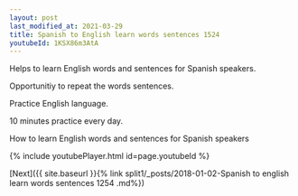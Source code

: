 ```yaml
---
layout: post
last_modified_at: 2021-03-29
title: Spanish to English learn words sentences 1524 
youtubeId: 1KSX86m3AtA
---
```

 
 
Helps to learn English words and sentences for Spanish speakers.

Opportunitiy to repeat the words sentences. 

Practice English language. 
 
10 minutes practice every day. 
 
How to learn English words and sentences for Spanish speakers 
 
{% include youtubePlayer.html id=page.youtubeId %}
 
 
[Next]({{ site.baseurl }}{% link  split1/_posts/2018-01-02-Spanish to english learn words sentences 1254 .md%})
 
